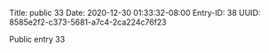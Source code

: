 Title: public 33
Date: 2020-12-30 01:33:32-08:00
Entry-ID: 38
UUID: 8585e2f2-c373-5681-a7c4-2ca224c76f23

Public entry 33